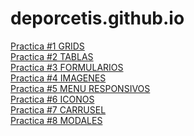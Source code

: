 # deporcetis.github.io
<a href="https://deporcetis.github.io/practica1.html">Practica #1 GRIDS</a><br>
<a href="https://deporcetis.github.io/practica2.html">Practica #2 TABLAS</a><br>
<a href="https://deporcetis.github.io/practica3.html">Practica #3 FORMULARIOS</a><br>
<a href="https://deporcetis.github.io/practica4.html">Practica #4 IMAGENES</a><br>
<a href="https://deporcetis.github.io/practica5.html">Practica #5 MENU RESPONSIVOS </a><br>
<a href="https://deporcetis.github.io/practica6.html">Practica #6 ICONOS</a><br>
<a href="https://deporcetis.github.io/practica7.html">Practica #7 CARRUSEL</a><br>
<a href="https://deporcetis.github.io/Practica8.html">Practica #8 MODALES</a><br>
